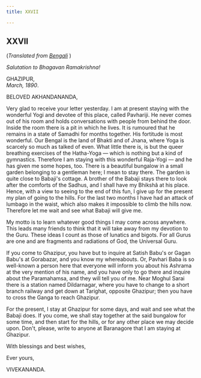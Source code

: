 ```yaml
---
title: XXVII

---
```





  

  


## XXVII

(*Translated from [Bengali](b6036e6027.pdf)* )

*Salutation to Bhagavan Ramakrishna!*

GHAZIPUR,  
*March, 1890*.

BELOVED AKHANDANANDA,

Very glad to receive your letter yesterday. I am at present staying with
the wonderful Yogi and devotee of this place, called Pavhariji. He never
comes out of his room and holds conversations with people from behind
the door. Inside the room there is a pit in which he lives. It is
rumoured that he remains in a state of Samadhi for months together. His
fortitude is most wonderful. Our Bengal is the land of Bhakti and of
Jnana, where Yoga is scarcely so much as talked of even. What little
there is, is but the queer breathing exercises of the Hatha-Yoga — which
is nothing but a kind of gymnastics. Therefore I am staying with this
wonderful Raja-Yogi — and he has given me some hopes, too. There is a
beautiful bungalow in a small garden belonging to a gentleman here; I
mean to stay there. The garden is quite close to Babaji's cottage. A
brother of the Babaji stays there to look after the comforts of the
Sadhus, and I shall have my Bhikshâ at his place. Hence, with a view to
seeing to the end of this fun, I give up for the present my plan of
going to the hills. For the last two months I have had an attack of
lumbago in the waist, which also makes it impossible to climb the hills
now. Therefore let me wait and see what Babaji will give me.

My motto is to learn whatever good things I may come across anywhere.
This leads many friends to think that it will take away from my devotion
to the Guru. These ideas I count as those of lunatics and bigots. For
all Gurus are one and are fragments and radiations of God, the Universal
Guru.

If you come to Ghazipur, you have but to inquire at Satish Babu's or
Gagan Babu's at Gorabazar, and you know my whereabouts. Or, Pavhari Baba
is so well-known a person here that everyone will inform you about his
Ashrama at the very mention of his name, and you have only to go there
and inquire about the Paramahamsa, and they will tell you of me. Near
Moghul Sarai there is a station named Dildarnagar, where you have to
change to a short branch railway and get down at Tarighat, opposite
Ghazipur; then you have to cross the Ganga to reach Ghazipur.

For the present, I stay at Ghazipur for some days, and wait and see what
the Babaji does. If you come, we shall stay together at the said
bungalow for some time, and then start for the hills, or for any other
place we may decide upon. Don't, please, write to anyone at Baranagore
that I am staying at Ghazipur.

With blessings and best wishes, 

Ever yours,

VIVEKANANDA.


